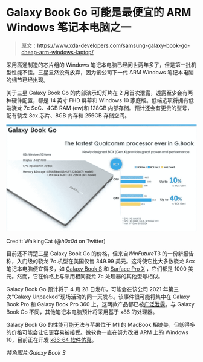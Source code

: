 # Galaxy Book Go 可能是最便宜的 ARM Windows 笔记本电脑之一

> 原文：<https://www.xda-developers.com/samsung-galaxy-book-go-cheap-arm-windows-laptop/>

采用高通制造的芯片组的 Windows 笔记本电脑已经问世两年多了，但是第一批机型性能不佳。三星显然没有放弃，因为该公司下一代 ARM Windows 笔记本电脑的细节已经出现。

关于三星 Galaxy Book Go 的内部演示幻灯片在 2 月首次泄露，透露至少会有两种硬件配置，都是 14 英寸 FHD 屏幕和 Windows 10 家庭版。低端选项将拥有低端骁龙 7c SoC、4GB RAM (ew)和 128GB 内部存储。预计还会有更贵的型号，配有骁龙 8cx 芯片、8GB 内存和 256GB 存储空间。

 <picture>![](img/f01923be2a8dfb6dff2bede4b3e2b958.png)</picture> 

Credit: WalkingCat (@_h0x0d_ on Twitter)

目前还不清楚三星 Galaxy Book Go 的价格，但来自*WinFuture*T3 的一份新报告称，入门级的骁龙 7c 机型在美国仅售 349.99 美元。这将使它比大多数骁龙 8cx 笔记本电脑便宜得多，如 [Galaxy Book S](https://shop-links.co/1738524451656812359?u1=a3f43ebd-fbf6-4947-b4b2-de038c24b72c) 和 [Surface Pro X](https://shop-links.co/1738524451655542647?u1=b5a3764f-cdc5-40d9-b1c9-cdf01770926d) ，它们都是 1000 美元。然而，它在价格上与采用相同骁龙 7c 处理器的其他型号相似。

Galaxy Book Go 预计将于 4 月 28 日发布，可能会在该公司 2021 年第三次“Galaxy Unpacked”现场活动的同一天发布。该事件很可能将集中在 Galaxy Book Pro 和 Galaxy Book Pro 360 上，这两款产品都已被[广泛泄露](https://www.xda-developers.com/samsung-galaxy-book-pro-360-leaked-renders-s-pen-stylus-support/)。与 Galaxy Book Go 不同，其他笔记本电脑预计将采用基于 x86 的处理器。

Galaxy Book Go 的性能可能无法与苹果位于 M1 的 MacBook 相媲美，但低得多的价格可能会让它更容易被接受。微软也一直在努力改进 ARM 上的 Windows 10，目前正在开发 [x86-64 软件仿真](https://www.xda-developers.com/microsoft-x64-app-emulation-windows-on-arm-pc/)。

*特色图片:Galaxy Book S*
